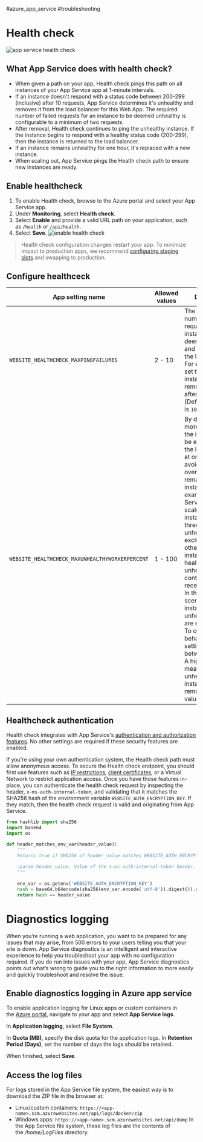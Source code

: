 #azure_app_service #troubleshooting
# Health check
![app service health check](https://learn.microsoft.com/en-us/azure/app-service/media/app-service-monitor-instances-health-check/health-check-diagram.png)

## What App Service does with health check?
- When given a path on your app, Health check pings this path on all instances of your App Service app at 1-minute intervals.
- If an instance doesn't respond with a status code between 200-299 (inclusive) after 10 requests, App Service determines it's unhealthy and removes it from the load balancer for this Web App. The required number of failed requests for an instance to be deemed unhealthy is configurable to a minimum of two requests.
- After removal, Health check continues to ping the unhealthy instance. If the instance begins to respond with a healthy status code (200-299), then the instance is returned to the load balancer.
- If an instance remains unhealthy for one hour, it's replaced with a new instance.
- When scaling out, App Service pings the Health check path to ensure new instances are ready.

## Enable healthcheck
1. To enable Health check, browse to the Azure portal and select your App Service app.
2. Under **Monitoring**, select **Health check**.
3. Select **Enable** and provide a valid URL path on your application, such as `/health` or `/api/health`.
4. Select **Save**.
![enable health check](https://learn.microsoft.com/en-us/azure/app-service/media/app-service-monitor-instances-health-check/azure-portal-navigation-health-check.png)

> Health check configuration changes restart your app. To minimize impact to production apps, we recommend [configuring staging slots](https://learn.microsoft.com/en-us/azure/app-service/deploy-staging-slots) and swapping to production.
## Configure healthceck

|App setting name|Allowed values|Description|
|---|---|---|
|`WEBSITE_HEALTHCHECK_MAXPINGFAILURES`|2 - 10|The required number of failed requests for an instance to be deemed unhealthy and removed from the load balancer. For example, when set to `2`, your instances are removed after `2` failed pings. (Default value is `10`)|
|`WEBSITE_HEALTHCHECK_MAXUNHEALTHYWORKERPERCENT`|1 - 100|By default, no more than half of the instances will be excluded from the load balancer at one time to avoid overwhelming the remaining healthy instances. For example, if an App Service Plan is scaled to four instances and three are unhealthy, two are excluded. The other two instances (one healthy and one unhealthy) continue to receive requests. In the worst-case scenario where all instances are unhealthy, none are excluded.  <br>To override this behavior, set app setting to a value between `1` and `100`. A higher value means more unhealthy instances are removed (default value is `50`).|

## Healthcheck authentication

Health check integrates with App Service's [authentication and authorization features](https://learn.microsoft.com/en-us/azure/app-service/overview-authentication-authorization). No other settings are required if these security features are enabled.

If you're using your own authentication system, the Health check path must allow anonymous access. To secure the Health check endpoint, you should first use features such as [IP restrictions](https://learn.microsoft.com/en-us/azure/app-service/app-service-ip-restrictions#set-an-ip-address-based-rule), [client certificates](https://learn.microsoft.com/en-us/azure/app-service/app-service-ip-restrictions#set-an-ip-address-based-rule), or a Virtual Network to restrict application access. Once you have those features in-place, you can authenticate the health check request by inspecting the header, `x-ms-auth-internal-token`, and validating that it matches the SHA256 hash of the environment variable `WEBSITE_AUTH_ENCRYPTION_KEY`. If they match, then the health check request is valid and originating from App Service.

```python
from hashlib import sha256
import base64
import os

def header_matches_env_var(header_value):
    """
    Returns true if SHA256 of header_value matches WEBSITE_AUTH_ENCRYPTION_KEY.
    
    :param header_value: Value of the x-ms-auth-internal-token header.
    """
    
    env_var = os.getenv('WEBSITE_AUTH_ENCRYPTION_KEY')
    hash = base64.b64encode(sha256(env_var.encode('utf-8')).digest()).decode('utf-8')
    return hash == header_value
```

# Diagnostics logging
When you’re running a web application, you want to be prepared for any issues that may arise, from 500 errors to your users telling you that your site is down. App Service diagnostics is an intelligent and interactive experience to help you troubleshoot your app with no configuration required. If you do run into issues with your app, App Service diagnostics points out what’s wrong to guide you to the right information to more easily and quickly troubleshoot and resolve the issue.

## Enable diagnostics logging in Azure app service
To enable application logging for Linux apps or custom containers in the [Azure portal](https://portal.azure.com/), navigate to your app and select **App Service logs**.

In **Application logging**, select **File System**.

In **Quota (MB)**, specify the disk quota for the application logs. In **Retention Period (Days)**, set the number of days the logs should be retained.

When finished, select **Save**.

## Access the log files

For logs stored in the App Service file system, the easiest way is to download the ZIP file in the browser at:

- Linux/custom containers: `https://<app-name>.scm.azurewebsites.net/api/logs/docker/zip`
- Windows apps: `https://<app-name>.scm.azurewebsites.net/api/dump`
In the App Service file system, these log files are the contents of the _/home/LogFiles_ directory.